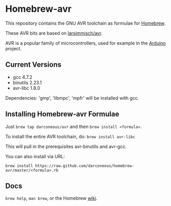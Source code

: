Homebrew-avr
============
This repository contains the GNU AVR toolchain as formulae for [Homebrew](https://github.com/mxcl/homebrew).

These AVR bits are based on [larsimmisch/avr](https://raw.github.com/larsimmisch/homebrew-avr).

AVR is a popular family of microcontrollers, used for example in the [Arduino](http://arduino.cc) project.

	
Current Versions
----------------
- gcc 4.7.2
- binutils 2.23.1
- avr-libc 1.8.0

Dependencies: 'gmp', 'libmpc', 'mpfr' will be installed with gcc.

Installing Homebrew-avr Formulae
--------------------------------
Just `brew tap darconeous/avr` and then `brew install <formula>`.

To install the entire AVR toolchain, do:
`brew install avr-libc`

This will pull in the prerequisites avr-binutils and avr-gcc.

You can also install via URL:

```
brew install https://raw.github.com/darconeous/homebrew-avr/master/<formula>.rb
```

Docs
----
`brew help`, `man brew`, or the Homebrew [wiki][].

[wiki]:http://wiki.github.com/mxcl/homebrew
[homebrew-dupes]:https://github.com/Homebrew/homebrew-dupes
[homebrew-versions]:https://github.com/Homebrew/homebrew-versions
